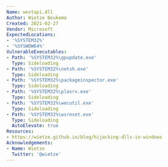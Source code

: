 ```yaml
---
Name: wevtapi.dll
Author: Wietze Beukema
Created: 2021-02-27
Vendor: Microsoft
ExpectedLocations:
- '%SYSTEM32%'
- '%SYSWOW64%'
VulnerableExecutables:
- Path: '%SYSTEM32%\gpupdate.exe'
  Type: Sideloading
- Path: '%SYSTEM32%\netsh.exe'
  Type: Sideloading
- Path: '%SYSTEM32%\packageinspector.exe'
  Type: Sideloading
- Path: '%SYSTEM32%\plasrv.exe'
  Type: Sideloading
- Path: '%SYSTEM32%\wecutil.exe'
  Type: Sideloading
- Path: '%SYSTEM32%\wsreset.exe'
  Type: Sideloading
  AutoElevate: true
Resources:
- https://wietze.github.io/blog/hijacking-dlls-in-windows
Acknowledgements:
- Name: Wietze
  Twitter: '@wietze'
---
```


